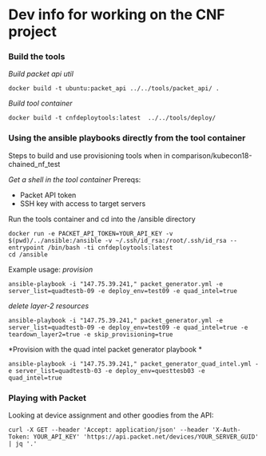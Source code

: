 # Dev info for working on the CNF project 

### Build the tools

_Build packet api util_
```
docker build -t ubuntu:packet_api ../../tools/packet_api/ .
```

_Build tool container_
```
docker build -t cnfdeploytools:latest  ../../tools/deploy/
```

### Using the ansible playbooks directly from the tool container

Steps to build and use provisioning tools when in comparison/kubecon18-chained_nf_test

_Get a shell in the tool container_
Prereqs:
- Packet API token
- SSH key with access to target servers

Run the tools container and cd into the /ansible directory
```
docker run -e PACKET_API_TOKEN=YOUR_API_KEY -v $(pwd)/../ansible:/ansible -v ~/.ssh/id_rsa:/root/.ssh/id_rsa --entrypoint /bin/bash -ti cnfdeploytools:latest
cd /ansible
```

Example usage:
*provision*
```
ansible-playbook -i "147.75.39.241," packet_generator.yml -e server_list=quadtestb-09 -e deploy_env=test09 -e quad_intel=true
```

*delete layer-2 resources*
```
ansible-playbook -i "147.75.39.241," packet_generator.yml -e server_list=quadtestb-09 -e deploy_env=test09 -e quad_intel=true -e teardown_layer2=true -e skip_provisioning=true
```

*Provision with the quad intel packet generator playbook *
```
ansible-playbook -i "147.75.39.241," packet_generator_quad_intel.yml -e server_list=quadtestb-03 -e deploy_env=questtesb03 -e quad_intel=true
```


### Playing with Packet
Looking at device assignment and other goodies from the API:

```
curl -X GET --header 'Accept: application/json' --header 'X-Auth-Token: YOUR_API_KEY' 'https://api.packet.net/devices/YOUR_SERVER_GUID' | jq '.'
```
